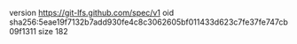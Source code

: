 version https://git-lfs.github.com/spec/v1
oid sha256:5eae19f7132b7add930fe4c8c3062605bf011433d623c7fe37fe747cb09f1311
size 182
